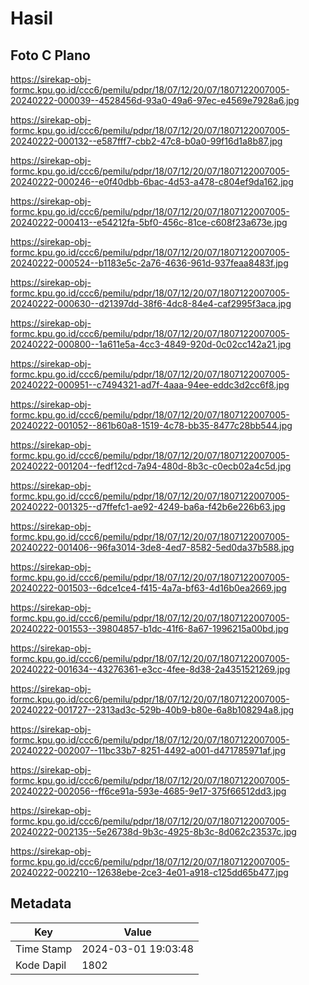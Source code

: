 # Hasil

## Foto C Plano

https://sirekap-obj-formc.kpu.go.id/ccc6/pemilu/pdpr/18/07/12/20/07/1807122007005-20240222-000039--4528456d-93a0-49a6-97ec-e4569e7928a6.jpg

https://sirekap-obj-formc.kpu.go.id/ccc6/pemilu/pdpr/18/07/12/20/07/1807122007005-20240222-000132--e587fff7-cbb2-47c8-b0a0-99f16d1a8b87.jpg

https://sirekap-obj-formc.kpu.go.id/ccc6/pemilu/pdpr/18/07/12/20/07/1807122007005-20240222-000246--e0f40dbb-6bac-4d53-a478-c804ef9da162.jpg

https://sirekap-obj-formc.kpu.go.id/ccc6/pemilu/pdpr/18/07/12/20/07/1807122007005-20240222-000413--e54212fa-5bf0-456c-81ce-c608f23a673e.jpg

https://sirekap-obj-formc.kpu.go.id/ccc6/pemilu/pdpr/18/07/12/20/07/1807122007005-20240222-000524--b1183e5c-2a76-4636-961d-937feaa8483f.jpg

https://sirekap-obj-formc.kpu.go.id/ccc6/pemilu/pdpr/18/07/12/20/07/1807122007005-20240222-000630--d21397dd-38f6-4dc8-84e4-caf2995f3aca.jpg

https://sirekap-obj-formc.kpu.go.id/ccc6/pemilu/pdpr/18/07/12/20/07/1807122007005-20240222-000800--1a611e5a-4cc3-4849-920d-0c02cc142a21.jpg

https://sirekap-obj-formc.kpu.go.id/ccc6/pemilu/pdpr/18/07/12/20/07/1807122007005-20240222-000951--c7494321-ad7f-4aaa-94ee-eddc3d2cc6f8.jpg

https://sirekap-obj-formc.kpu.go.id/ccc6/pemilu/pdpr/18/07/12/20/07/1807122007005-20240222-001052--861b60a8-1519-4c78-bb35-8477c28bb544.jpg

https://sirekap-obj-formc.kpu.go.id/ccc6/pemilu/pdpr/18/07/12/20/07/1807122007005-20240222-001204--fedf12cd-7a94-480d-8b3c-c0ecb02a4c5d.jpg

https://sirekap-obj-formc.kpu.go.id/ccc6/pemilu/pdpr/18/07/12/20/07/1807122007005-20240222-001325--d7ffefc1-ae92-4249-ba6a-f42b6e226b63.jpg

https://sirekap-obj-formc.kpu.go.id/ccc6/pemilu/pdpr/18/07/12/20/07/1807122007005-20240222-001406--96fa3014-3de8-4ed7-8582-5ed0da37b588.jpg

https://sirekap-obj-formc.kpu.go.id/ccc6/pemilu/pdpr/18/07/12/20/07/1807122007005-20240222-001503--6dce1ce4-f415-4a7a-bf63-4d16b0ea2669.jpg

https://sirekap-obj-formc.kpu.go.id/ccc6/pemilu/pdpr/18/07/12/20/07/1807122007005-20240222-001553--39804857-b1dc-41f6-8a67-1996215a00bd.jpg

https://sirekap-obj-formc.kpu.go.id/ccc6/pemilu/pdpr/18/07/12/20/07/1807122007005-20240222-001634--43276361-e3cc-4fee-8d38-2a4351521269.jpg

https://sirekap-obj-formc.kpu.go.id/ccc6/pemilu/pdpr/18/07/12/20/07/1807122007005-20240222-001727--2313ad3c-529b-40b9-b80e-6a8b108294a8.jpg

https://sirekap-obj-formc.kpu.go.id/ccc6/pemilu/pdpr/18/07/12/20/07/1807122007005-20240222-002007--11bc33b7-8251-4492-a001-d471785971af.jpg

https://sirekap-obj-formc.kpu.go.id/ccc6/pemilu/pdpr/18/07/12/20/07/1807122007005-20240222-002056--ff6ce91a-593e-4685-9e17-375f66512dd3.jpg

https://sirekap-obj-formc.kpu.go.id/ccc6/pemilu/pdpr/18/07/12/20/07/1807122007005-20240222-002135--5e26738d-9b3c-4925-8b3c-8d062c23537c.jpg

https://sirekap-obj-formc.kpu.go.id/ccc6/pemilu/pdpr/18/07/12/20/07/1807122007005-20240222-002210--12638ebe-2ce3-4e01-a918-c125dd65b477.jpg


## Metadata

| Key        | Value               |
| ---------- | ------------------- |
| Time Stamp | 2024-03-01 19:03:48 |
| Kode Dapil | 1802                |



